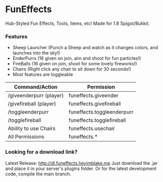 # FunEffects
Hub-Styled Fun Effects, Tools, Items, etc! Made for 1.8 Spigot/Bukkit.
### Features
+ Sheep Launcher (Punch a Sheep and watch as it changes colors, and launches into the sky!)
+ EnderPurrs (16 given on join, aim and shoot for fun particles!)
+ FireBalls (16 given on join, shoot for some lovely fireworks!)
+ Chairs (Right click any chair to sit down for 30 seconds!)
+ Most features are toggleable

Command/Action | Permission
------------ | -------------
/giveenderpurr (player) | funeffects.giveender
/givefireball (player) | funeffects.givefireball
/toggleenderpurr | funeffects.toggleenderpurr
/togglefireball | funeffects.togglefireball
Ability to use Chairs | funeffects.usechair
All Permissions | funeffects.*

### Looking for a download link?
Latest Release: http://dl.funeffects.heyimblake.me
Just download the .jar and place it in your server's plugins folder.
Or for the latest development code, compile the main branch.
